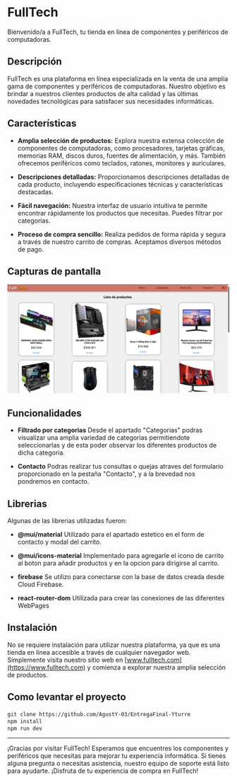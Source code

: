 # FullTech

Bienvenido/a a FullTech, tu tienda en línea de componentes y periféricos de computadoras.

## Descripción

FullTech es una plataforma en línea especializada en la venta de una amplia gama de componentes y periféricos de computadoras. Nuestro objetivo es brindar a nuestros clientes productos de alta calidad y las últimas novedades tecnológicas para satisfacer sus necesidades informáticas.

## Características

- **Amplia selección de productos:** Explora nuestra extensa colección de componentes de computadoras, como procesadores, tarjetas gráficas, memorias RAM, discos duros, fuentes de alimentación, y más. También ofrecemos periféricos como teclados, ratones, monitores y auriculares.

- **Descripciones detalladas:** Proporcionamos descripciones detalladas de cada producto, incluyendo especificaciones técnicas y características destacadas.

- **Fácil navegación:** Nuestra interfaz de usuario intuitiva te permite encontrar rápidamente los productos que necesitas. Puedes filtrar por categorías.

- **Proceso de compra sencillo:** Realiza pedidos de forma rápida y segura a través de nuestro carrito de compras. Aceptamos diversos métodos de pago.

## Capturas de pantalla

![Alt text](previsualizacion.png)

## Funcionalidades

- **Filtrado por categorias** Desde el apartado "Categorias" podras visualizar una amplia variedad de categorias permitiendote seleccionarlas y de esta poder observar los diferentes productos de dicha categoria.

- **Contacto** Podras realizar tus consultas o quejas atraves del formulario proporcionado en la pestaña "Contacto", y a la brevedad nos pondremos en contacto.

## Librerias

Algunas de las librerias utilizadas fueron:

- **@mui/material** Utilizado para el apartado estetico en el form de contacto y modal del carrito.

- **@mui/icons-material** Implementado para agregarle el icono de carrito al boton para añadir productos y en la opcion para dirigirse al carrito.

- **firebase** Se utilizo para conectarse con la base de datos creada desde Cloud Firebase.

- **react-router-dom** Utilizada para crear las conexiones de las diferentes WebPages

## Instalación

No se requiere instalación para utilizar nuestra plataforma, ya que es una tienda en línea accesible a través de cualquier navegador web. Simplemente visita nuestro sitio web en [www.fulltech.com](https://www.fulltech.com) y comienza a explorar nuestra amplia selección de productos.

## Como levantar el proyecto

```
git clone https://github.com/AgustY-03/EntregaFinal-Yturre
npm install
npm run dev
```
---

¡Gracias por visitar FullTech! Esperamos que encuentres los componentes y periféricos que necesitas para mejorar tu experiencia informática. Si tienes alguna pregunta o necesitas asistencia, nuestro equipo de soporte está listo para ayudarte. ¡Disfruta de tu experiencia de compra en FullTech!
